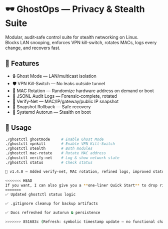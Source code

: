 # 🕶️ GhostOps — Privacy & Stealth Suite

Modular, audit‑safe control suite for stealth networking on Linux.  
Blocks LAN snooping, enforces VPN kill‑switch, rotates MACs, logs every change, and recovers fast.

## 🚀 Features
- 🔒 Ghost Mode — LAN/multicast isolation
- 🛡️ VPN Kill‑Switch — No leaks outside tunnel
- 🔄 MAC Rotation — Randomize hardware address on demand or boot
- 🧾 JSONL Audit Logs — Forensic‑complete, rotated
- 📡 Verify‑Net — MAC/IP/gateway/public IP snapshot
- 🧯 Snapshot Rollback — Safe recovery
- 🔁 Systemd Autorun — Stealth on boot

## 🔧 Usage
```bash
./ghostctl ghostmode     # Enable Ghost Mode
./ghostctl vpnkill       # Enable VPN Kill‑Switch
./ghostctl stealth       # Both modules
./ghostctl mac-rotate    # Rotate MAC address
./ghostctl verify-net    # Log & show network state
./ghostctl status        # Check status

📌 v1.4.0 — Added verify-net, MAC rotation, refined logs, improved status output

<<<<<<< HEAD
If you want, I can also give you a **one‑liner Quick Start** to drop right under the title so new users can clone and run GhostOps in seconds — that would make this minimal README even more powerful for onboarding.
=======
✅ Updated ghostctl status logic

✅ .gitignore cleanup for backup artifacts

✅ Docs refreshed for autorun & persistence

>>>>>>> 851683c (Refresh: symbolic timestamp update — no functional changes)


